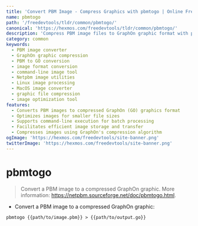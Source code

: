 ```yaml
---
title: 'Convert PBM Image - Compress Graphics with pbmtogo | Online Free DevTools by Hexmos'
name: pbmtogo
path: '/freedevtools/tldr/common/pbmtogo/'
canonical: 'https://hexmos.com/freedevtools/tldr/common/pbmtogo/'
description: 'Compress PBM image files to GraphOn graphic format with pbmtogo. Efficiently reduce image size and optimize graphics. Free online tool, no registration required.'
category: common
keywords:
  - PBM image converter
  - GraphOn graphic compression
  - PBM to GO conversion
  - image format conversion
  - command-line image tool
  - Netpbm image utilities
  - Linux image processing
  - MacOS image converter
  - graphic file compression
  - image optimization tool
features:
  - Converts PBM images to compressed GraphOn (GO) graphics format
  - Optimizes images for smaller file sizes
  - Supports command-line execution for batch processing
  - Facilitates efficient image storage and transfer
  - Compresses images using GraphOn's compression algorithm
ogImage: 'https://hexmos.com/freedevtools/site-banner.png'
twitterImage: 'https://hexmos.com/freedevtools/site-banner.png'
---
```


# pbmtogo

> Convert a PBM image to a compressed GraphOn graphic.
> More information: <https://netpbm.sourceforge.net/doc/pbmtogo.html>.

- Convert a PBM image to a compressed GraphOn graphic:

`pbmtogo {{path/to/image.pbm}} > {{path/to/output.go}}`
